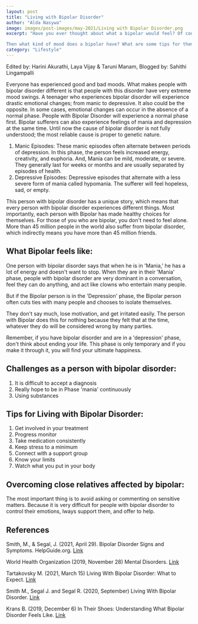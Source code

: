 ```yaml
---
layout: post
title: "Living with Bipolar Disorder"
author: "Alda Nasywa"
image: images/post-images/may-2021/Living with Bipolar Disorder.png
excerpt: "Have you ever thought about what a bipolar would feel? Of course, everyone has had a bad and sweet mood. It's common for everyone, isn't it? Of course, it is, but it's different from the bipolar person. They often experience drastic changes in their moods, ones that conflict with a voice that was in their head.

Then what kind of mood does a bipolar have? What are some tips for them to solve it? And what if our closest relative has Bipolar Disorder? Read through and you will find the answer!"
category: "Lifestyle"
---
```


Edited by: Harini Akurathi, Laya Vijay & Taruni Manam, Blogged by: Sahithi Lingampalli 

Everyone has experienced good and bad moods. What makes people with bipolar disorder different is that people with this disorder have very extreme mood swings. A teenager who experiences bipolar disorder will experience drastic emotional changes; from manic to depressive. It also could be the opposite. In some cases, emotional changes can occur in the absence of a normal phase.  People with Bipolar Disorder will experience a normal phase first. Bipolar sufferers can also experience feelings of mania and depression at the same time. Until now the cause of bipolar disorder is not fully understood; the most reliable cause is proper to genetic nature.                                                                                                                
1. Manic Episodes: These manic episodes often alternate between periods of depression. In this phase, the person feels increased energy, creativity, and euphoria. And, Mania can be mild, moderate, or severe. They generally last for weeks or months and are usually separated by episodes of health.
2. Depressive Episodes: Depressive episodes that alternate with a less severe form of mania called hypomania. The sufferer will feel hopeless, sad, or empty.

This person with bipolar disorder has a unique story, which means that every person with bipolar disorder experiences different things. Most importantly, each person with Bipolar has made healthy choices for themselves.
For those of you who are bipolar, you don't need to feel alone. More than 45 million people in the world also suffer from bipolar disorder, which indirectly means you have more than 45 million friends. 

## What Bipolar feels like:                             	
One person with bipolar disorder says that when he is in 'Mania,' he has a lot of energy and doesn't want to stop. When they are in their 'Mania' phase, people with bipolar disorder are very dominant in a conversation, feel they can do anything, and act like clowns who entertain many people.

But if the Bipolar person is in the 'Depression' phase, the Bipolar person often cuts ties with many people and chooses to isolate themselves. 

They don't say much, lose motivation, and get irritated easily. The person with Bipolar does this for nothing because they felt that at the time, whatever they do will be considered wrong by many parties.

Remember, if you have bipolar disorder and  are in a 'depression' phase, don't think about ending your life. This phase is only temporary and if you make it through it, you will find your ultimate happiness.

## Challenges as a person with bipolar disorder:
1. It is difficult to accept a diagnosis
2. Really hope to be in Phase 'mania' continuously
3. Using substances

## Tips for Living with Bipolar Disorder:
1. Get involved in your treatment
2. Progress monitor
3. Take medication consistently
4. Keep stress to a minimum
5. Connect with a support group
6. Know your limits
7. Watch what you put in your body

## Overcoming close relatives affected by bipolar:
The most important thing is to avoid asking or commenting on sensitive matters. Because it is very difficult for people with bipolar disorder to control their emotions, lways support them, and offer to help.


## References 
Smith, M., & Segal, J. (2021, April 29). Bipolar Disorder Signs and Symptoms. HelpGuide.org. [Link](https://www.helpguide.org/articles/bipolar-disorder/bipolar-disorder-signs-and-symptoms.htm#:~:text=In%20the%20manic%20phase%20of,invincible%2C%20or%20destined%20for%20greatness.)

World Health Organization (2019, November 28) Mental Disorders. [Link](https://www.who.int/news-room/fact-sheets/detail/mental-disorder)

Tartakovsky M. (2021, March 15) Living With Bipolar Disorder: What to Expect. [Link](https://psychcentral.com/bipolar/living-with-bipolar-disorder#general-tips)

Smith M., Segal J. and Segal R. (2020, September) Living With Bipolar Disorder. [Link](https://www.helpguide.org/articles/bipolar-disorder/living-with-bipolar-disorder.htm)

Krans B. (2019, December 6) In Their Shoes: Understanding What Bipolar Disorder Feels Like. [Link](https://www.healthline.com/health/bipolar-disorder/what-bipolar-feels-like)